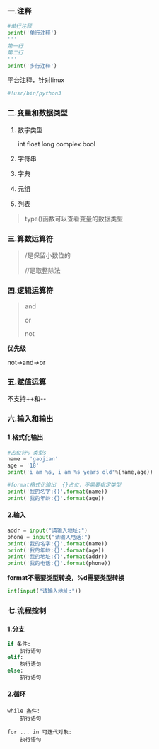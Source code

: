 ### 一.注释

```python
#单行注释
print('单行注释')
'''
第一行
第二行
'''
print('多行注释')
```

平台注释，针对linux

```python
#!usr/bin/python3
```

### 二.变量和数据类型

1. 数字类型

   int float long complex bool

2. 字符串

3. 字典

4. 元组

5. 列表

> type()函数可以查看变量的数据类型

### 三.算数运算符

> /是保留小数位的
>
> //是取整除法

### 四.逻辑运算符

> and
>
> or
>
> not

**优先级**

not->and->or

### 五.赋值运算

不支持++和--

### 六.输入和输出

#### 1.格式化输出

```python
#占位符% 类型s
name = 'gaojian'
age = '18'
print('i am %s, i am %s years old'%(name,age))

#format格式化输出  {}占位，不需要指定类型
print('我的名字:{}'.format(name))
print('我的年龄:{}'.format(age))
```

#### 2.输入

```python
addr = input("请输入地址:")
phone = input("请输入电话:")
print('我的名字:{}'.format(name))
print('我的年龄:{}'.format(age))
print('我的地址:{}'.format(addr))
print('我的电话:{}'.format(phone))
```

**format不需要类型转换，%d需要类型转换**

```python
int(input("请输入地址:"))
```

### 七.流程控制

#### 1.分支

```python
if 条件:
    执行语句
elif:
    执行语句
else:
    执行语句
```

#### 2.循环

```
while 条件:
	执行语句

for ... in 可迭代对象:
	执行语句
```

